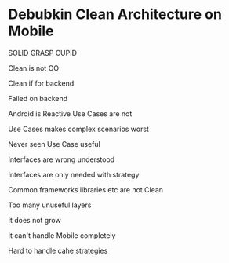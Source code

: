 # Debubkin Clean Architecture on Mobile

SOLID GRASP CUPID

Clean is not OO

Clean if for backend

Failed on backend

Android is Reactive Use Cases are not

Use Cases makes complex scenarios worst

Never seen Use Case useful

Interfaces are wrong understood 

Interfaces are only needed with strategy 

Common frameworks libraries etc are not Clean

Too many unuseful layers 

It does not grow 

It can't handle Mobile completely 

Hard to handle cahe strategies

